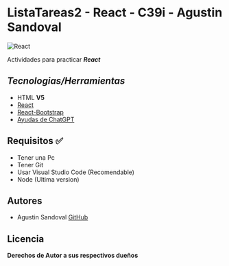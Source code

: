 # ListaTareas2 - React - C39i - Agustin Sandoval 

![React](https://hips.hearstapps.com/hmg-prod/images/cocina-con-lamas-de-madra-1617582027.jpg?crop=1xw:1xh;center,top&resize=640:*)

Actividades para practicar ***React***

## ***Tecnologias/Herramientas***

- HTML **V5**
- [React](https://es.react.dev/) 
- [React-Bootstrap](https://react-bootstrap.github.io/) 
- [Ayudas de ChatGPT](https://chat.openai.com/) 

## Requisitos ✅

- Tener una Pc
- Tener Git
- Usar Visual Studio Code (Recomendable)
- Node (Ultima version)

## Autores

- Agustin Sandoval [GitHub](https://github.com/Agustincomics)

##  Licencia

**Derechos de Autor a sus respectivos dueños**